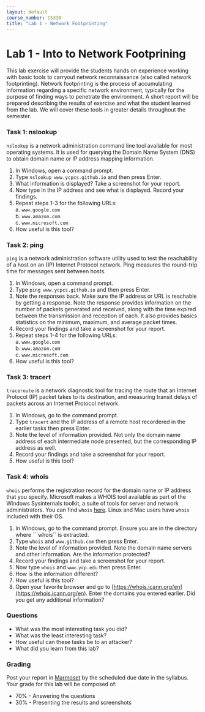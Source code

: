 ```yaml
---
layout: default
course_number: CS330
title: "Lab 1 - Network Footprinting"
---
```


# Lab 1 - Into to Network Footprining 

This lab exercise will provide the students hands on experience working with basic tools to carryout network reconnaissance (also called network footprinting). Network footprinting is the process of accumulating information regarding a specific network environment, typically for the purpose of finding ways to penetrate the environment.  A short report will be prepared describing the results of exercise and what the student learned from the lab. We will cover these tools in greater details throughout the semester. 

### Task 1: nslookup

```nslookup``` is a network administration command line tool available for most operating systems. It is used for querying the Domain Name System (DNS) to obtain domain name or IP address mapping information.

1. In Windows, open a command prompt.
2. Type ```nslookup www.ycpcs.github.io``` and then press Enter.
3. What information is displayed? Take a screenshot for your report.
4. Now type in the IP address and see what is displayed. Record your findings.
5. Repeat steps 1-3 for the following URLs:<br>
    a. ```www.google.com```<br>
    b. ```www.amazon.com```<br>
    c. ```www.microsoft.com```<br>
6. How useful is this tool?

### Task 2: ping

```ping``` is a network administration software utility used to test the reachability of a host on an (IP) Internet Protocol network. Ping measures the round-trip time for messages sent between hosts.

1. In Windows, open a command prompt.
2. Type ```ping www.ycpcs.github.io``` and then press Enter.
3. Note the responses back. Make sure the IP address or URL is reachable by getting a
response. Note the response provides information on the number of packets generated
and received, along with the time expired between the transmission and reception of
each. It also provides basics statistics on the minimum, maximum, and average packet
times.
4. Record your findings and take a screenshot for your report.
5. Repeat steps 1-4 for the following URLs:<br>
    a. ```www.google.com```<br>
    b. ```www.amazon.com```<br>
    c. ```www.microsoft.com```<br>
6. How useful is this tool?

### Task 3: tracert

```traceroute``` is a network diagnostic tool for tracing the route that an Internet Protocol (IP) packet takes to its destination, and measuring transit delays of packets across an Internet Protocol network. 

1. In Windows, go to the command prompt.
2. Type ```tracert``` and the IP address of a remote host recordered in the earlier tasks then press Enter.
3. Note the level of information provided. Not only the domain name address of each intermediate node presented, but the corresponding IP address as well.
4. Record your findings and take a screenshot for your report.
5. How useful is this tool?

### Task 4: whois

```whois``` performs the registration record for the domain name or IP address that you specify. Microsoft makes a WHOIS tool available as part of the Windows Sysinternals toolkit, a suite of tools for server and network administrators. You can find ```whois``` [here](https://docs.microsoft.com/en-us/sysinternals/downloads/whois). Linux and Mac users have ```whois``` included with their OS.

1. In Windows, go to the command prompt. Ensure you are in the directory where ```whois`` is extracted. 
2. Type ```whois``` and ```www.github.com``` then press Enter.
3. Note the level of information provided. Note the domain name servers and other information. Are the information protected?
4. Record your findings and take a screenshot for your report.
5. Now type ```whois``` and ```www.ycp.edu``` then press Enter.
6. How is the information different?
7. How useful is this tool?
8. Open your favorite browser and go to [https://whois.icann.org/en](https://whois.icann.org/en). Enter the domains you entered earlier. Did you get any additional information? 

### Questions
- What was the most interesting task you did?
- What was the least interesting task?
- How useful can these tasks be to an attacker?
- What did you learn from this lab?

### Grading

Post your report in [Marmoset](https://cs.ycp.edu/marmoset) by the scheduled due date in the syllabus. Your grade for this lab will be composed of:
- 70% - Answering the questions
- 30% - Presenting the results and screenshots 

